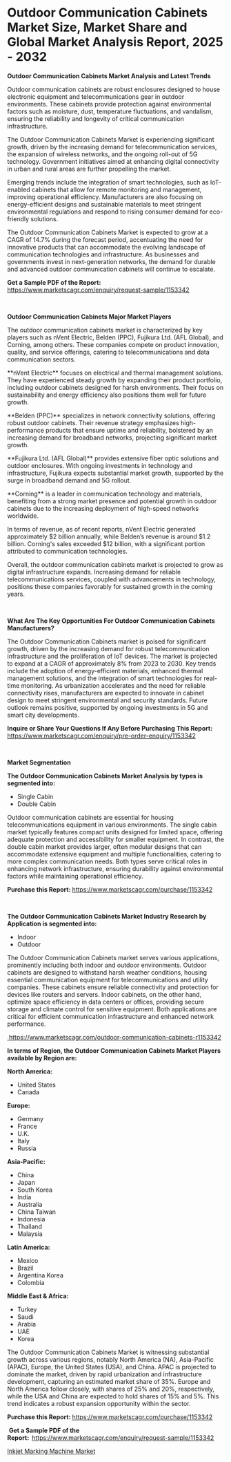 <p><h1>Outdoor Communication Cabinets Market Size, Market Share and Global Market Analysis Report, 2025 - 2032</h1></p><p><strong>Outdoor Communication Cabinets Market Analysis and Latest Trends</strong></p>
<p><p>Outdoor communication cabinets are robust enclosures designed to house electronic equipment and telecommunications gear in outdoor environments. These cabinets provide protection against environmental factors such as moisture, dust, temperature fluctuations, and vandalism, ensuring the reliability and longevity of critical communication infrastructure. </p><p>The Outdoor Communication Cabinets Market is experiencing significant growth, driven by the increasing demand for telecommunication services, the expansion of wireless networks, and the ongoing roll-out of 5G technology. Government initiatives aimed at enhancing digital connectivity in urban and rural areas are further propelling the market. </p><p>Emerging trends include the integration of smart technologies, such as IoT-enabled cabinets that allow for remote monitoring and management, improving operational efficiency. Manufacturers are also focusing on energy-efficient designs and sustainable materials to meet stringent environmental regulations and respond to rising consumer demand for eco-friendly solutions. </p><p>The Outdoor Communication Cabinets Market is expected to grow at a CAGR of 14.7% during the forecast period, accentuating the need for innovative products that can accommodate the evolving landscape of communication technologies and infrastructure. As businesses and governments invest in next-generation networks, the demand for durable and advanced outdoor communication cabinets will continue to escalate.</p></p>
<p><strong>Get a Sample PDF of the Report:&nbsp;</strong> <a href="https://www.marketscagr.com/enquiry/request-sample/1153342?utm_campaign=3529&utm_medium=2&utm_source=Github&utm_content=ia&utm_term=10042025&utm_id=outdoor-communication-cabinets">https://www.marketscagr.com/enquiry/request-sample/1153342</a></p>
<p>&nbsp;</p>
<p><strong>Outdoor Communication Cabinets Major Market Players</strong></p>
<p><p>The outdoor communication cabinets market is characterized by key players such as nVent Electric, Belden (PPC), Fujikura Ltd. (AFL Global), and Corning, among others. These companies compete on product innovation, quality, and service offerings, catering to telecommunications and data communication sectors.</p><p>**nVent Electric** focuses on electrical and thermal management solutions. They have experienced steady growth by expanding their product portfolio, including outdoor cabinets designed for harsh environments. Their focus on sustainability and energy efficiency also positions them well for future growth.</p><p>**Belden (PPC)** specializes in network connectivity solutions, offering robust outdoor cabinets. Their revenue strategy emphasizes high-performance products that ensure uptime and reliability, bolstered by an increasing demand for broadband networks, projecting significant market growth.</p><p>**Fujikura Ltd. (AFL Global)** provides extensive fiber optic solutions and outdoor enclosures. With ongoing investments in technology and infrastructure, Fujikura expects substantial market growth, supported by the surge in broadband demand and 5G rollout.</p><p>**Corning** is a leader in communication technology and materials, benefiting from a strong market presence and potential growth in outdoor cabinets due to the increasing deployment of high-speed networks worldwide.</p><p>In terms of revenue, as of recent reports, nVent Electric generated approximately $2 billion annually, while Belden’s revenue is around $1.2 billion. Corning's sales exceeded $12 billion, with a significant portion attributed to communication technologies.</p><p>Overall, the outdoor communication cabinets market is projected to grow as digital infrastructure expands. Increasing demand for reliable telecommunications services, coupled with advancements in technology, positions these companies favorably for sustained growth in the coming years.</p></p>
<p>&nbsp;</p>
<p><strong>What Are The Key Opportunities For Outdoor Communication Cabinets Manufacturers?</strong></p>
<p><p>The Outdoor Communication Cabinets market is poised for significant growth, driven by the increasing demand for robust telecommunication infrastructure and the proliferation of IoT devices. The market is projected to expand at a CAGR of approximately 8% from 2023 to 2030. Key trends include the adoption of energy-efficient materials, enhanced thermal management solutions, and the integration of smart technologies for real-time monitoring. As urbanization accelerates and the need for reliable connectivity rises, manufacturers are expected to innovate in cabinet design to meet stringent environmental and security standards. Future outlook remains positive, supported by ongoing investments in 5G and smart city developments.</p></p>
<p><strong>Inquire or Share Your Questions If Any Before Purchasing This Report:</strong> <a href="https://www.marketscagr.com/enquiry/pre-order-enquiry/1153342?utm_campaign=3529&utm_medium=2&utm_source=Github&utm_content=ia&utm_term=10042025&utm_id=outdoor-communication-cabinets">https://www.marketscagr.com/enquiry/pre-order-enquiry/1153342</a></p>
<p>&nbsp;</p>
<p><strong>Market Segmentation</strong></p>
<p><strong>The Outdoor Communication Cabinets Market Analysis by types is segmented into:</strong></p>
<p><ul><li>Single Cabin</li><li>Double Cabin</li></ul></p>
<p><p>Outdoor communication cabinets are essential for housing telecommunications equipment in various environments. The single cabin market typically features compact units designed for limited space, offering adequate protection and accessibility for smaller equipment. In contrast, the double cabin market provides larger, often modular designs that can accommodate extensive equipment and multiple functionalities, catering to more complex communication needs. Both types serve critical roles in enhancing network infrastructure, ensuring durability against environmental factors while maintaining operational efficiency.</p></p>
<p><strong>Purchase this Report:&nbsp;</strong><a href="https://www.marketscagr.com/purchase/1153342?utm_campaign=3529&utm_medium=2&utm_source=Github&utm_content=ia&utm_term=10042025&utm_id=outdoor-communication-cabinets">https://www.marketscagr.com/purchase/1153342</a></p>
<p>&nbsp;</p>
<p><strong>The Outdoor Communication Cabinets Market Industry Research by Application is segmented into:</strong></p>
<p><ul><li>Indoor</li><li>Outdoor</li></ul></p>
<p><p>The Outdoor Communication Cabinets market serves various applications, prominently including both indoor and outdoor environments. Outdoor cabinets are designed to withstand harsh weather conditions, housing essential communication equipment for telecommunications and utility companies. These cabinets ensure reliable connectivity and protection for devices like routers and servers. Indoor cabinets, on the other hand, optimize space efficiency in data centers or offices, providing secure storage and climate control for sensitive equipment. Both applications are critical for efficient communication infrastructure and enhanced network performance.</p></p>
<p><a href="https://www.marketscagr.com/outdoor-communication-cabinets-r1153342?utm_campaign=3529&utm_medium=2&utm_source=Github&utm_content=ia&utm_term=10042025&utm_id=outdoor-communication-cabinets">&nbsp;https://www.marketscagr.com/outdoor-communication-cabinets-r1153342</a></p>
<p><strong>In terms of Region, the Outdoor Communication Cabinets Market Players available by Region are:</strong></p>
<p>
    <p> <strong> North America: </strong>
        <ul>
            <li>United States</li>
            <li>Canada</li>
        </ul>
        </p> 
    <p> <strong> Europe: </strong>
        <ul>
            <li>Germany</li>
            <li>France</li>
            <li>U.K.</li>
            <li>Italy</li>
            <li>Russia</li>
        </ul>
        </p> 
    <p> <strong> Asia-Pacific: </strong>
        <ul>
            <li>China</li>
            <li>Japan</li>
            <li>South Korea</li>
            <li>India</li>
            <li>Australia</li>
            <li>China Taiwan</li>
            <li>Indonesia</li>
            <li>Thailand</li>
            <li>Malaysia</li>
        </ul>
        </p> 
    <p> <strong> Latin America: </strong>
        <ul>
            <li>Mexico</li>
            <li>Brazil</li>
            <li>Argentina Korea</li>
            <li>Colombia</li>
        </ul>
        </p> 
    <p> <strong> Middle East & Africa: </strong>
        <ul>
            <li>Turkey</li>
            <li>Saudi</li>
            <li>Arabia</li>
            <li>UAE</li>
            <li>Korea</li>
        </ul>
    </p>
    </p>
<p><p>The Outdoor Communication Cabinets Market is witnessing substantial growth across various regions, notably North America (NA), Asia-Pacific (APAC), Europe, the United States (USA), and China. APAC is projected to dominate the market, driven by rapid urbanization and infrastructure development, capturing an estimated market share of 35%. Europe and North America follow closely, with shares of 25% and 20%, respectively, while the USA and China are expected to hold shares of 15% and 5%. This trend indicates a robust expansion opportunity within the sector.</p></p>
<p><strong>Purchase this Report: </strong><a href="https://www.marketscagr.com/purchase/1153342?utm_campaign=3529&utm_medium=2&utm_source=Github&utm_content=ia&utm_term=10042025&utm_id=outdoor-communication-cabinets">https://www.marketscagr.com/purchase/1153342</a></p>
<p>&nbsp;<strong>Get a Sample PDF of the Report:&nbsp;&nbsp;</strong><a href="https://www.marketscagr.com/enquiry/request-sample/1153342?utm_campaign=3529&utm_medium=2&utm_source=Github&utm_content=ia&utm_term=10042025&utm_id=outdoor-communication-cabinets">https://www.marketscagr.com/enquiry/request-sample/1153342</a></p>
<p><strong></strong></p>
<p><p><a href="https://github.com/aloyoarmahvr/Market-Research-Report-List-1/blob/main/inkjet-marking-machine-market.md?utm_campaign=3529&utm_medium=2&utm_source=Github&utm_content=ia&utm_term=10042025&utm_id=outdoor-communication-cabinets">Inkjet Marking Machine Market</a></p></p>